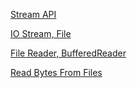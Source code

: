 [Stream API](./src/main/java/com/quickstart/_streambasic/Main.java)

[IO Stream, File](./src/main/java/com/quickstart/_IOStreambasic/File_Input_Stream.java)

[File Reader, BufferedReader](./src/main/java/com/quickstart/_IOStreambasic/File_Reader.java)

[Read Bytes From Files](./src/main/java/com/quickstart/_IOStreambasic/ByteRead.java)
